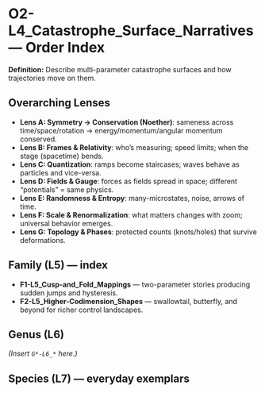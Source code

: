 # O2-L4_Catastrophe_Surface_Narratives — Order Index
**Definition:** Describe multi-parameter catastrophe surfaces and how trajectories move on them.

## Overarching Lenses

- **Lens A: Symmetry -> Conservation (Noether)**: sameness across time/space/rotation → energy/momentum/angular momentum conserved.
- **Lens B: Frames & Relativity**: who’s measuring; speed limits; when the stage (spacetime) bends.
- **Lens C: Quantization**: ramps become staircases; waves behave as particles and vice-versa.
- **Lens D: Fields & Gauge**: forces as fields spread in space; different “potentials” = same physics.
- **Lens E: Randomness & Entropy**: many-microstates, noise, arrows of time.
- **Lens F: Scale & Renormalization**: what matters changes with zoom; universal behavior emerges.
- **Lens G: Topology & Phases**: protected counts (knots/holes) that survive deformations.

## Family (L5) — index
- **F1-L5_Cusp-and_Fold_Mappings** — two-parameter stories producing sudden jumps and hysteresis.
- **F2-L5_Higher-Codimension_Shapes** — swallowtail, butterfly, and beyond for richer control landscapes.

## Genus (L6)
_(Insert `G*-L6_*` here.)_

## Species (L7) — everyday exemplars
